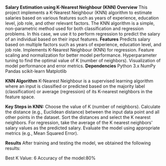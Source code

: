 **Salary Estimation using K-Nearest Neighbour (KNN)
Overview**
This project implements a K-Nearest Neighbour (KNN) algorithm to estimate salaries based on various features such as years of experience, education level, job role, and other relevant factors. 
The KNN algorithm is a simple, non-parametric method used for both classification and regression problems.
In this case, we use it to perform regression to predict the salary of an individual based on their input features.
**Features**
Predicts salary based on multiple factors such as years of experience, education level, and job role.
Implements K-Nearest Neighbour (KNN) for regression.
Feature scaling and normalization for better model performance.
Hyperparameter tuning to find the optimal value of K (number of neighbors).
Visualization of model performance and error metrics.
**Dependencies**
Python 3.x
NumPy
Pandas
scikit-learn
Matplotlib

**KNN Algorithm**
K-Nearest Neighbour is a supervised learning algorithm where an input is classified or predicted based on the majority label (classification) or average (regression) of its K-nearest neighbors in the feature space.

**Key Steps in KNN:**
Choose the value of K (number of neighbors).
Calculate the distance (e.g., Euclidean distance) between the input data point and all other points in the dataset.
Sort the distances and select the K nearest neighbors.
For regression, take the average of the K nearest neighbors' salary values as the predicted salary.
Evaluate the model using appropriate metrics (e.g., Mean Squared Error).

**Results**
After training and testing the model, we obtained the following results:

Best K Value: 6
Accuracy of the model:80%
